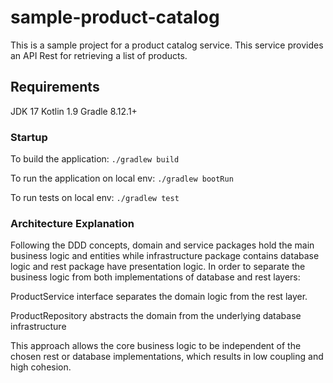 # sample-product-catalog
This is a sample project for a product catalog service. 
This service provides an API Rest for retrieving a list of products.

## Requirements
JDK 17
Kotlin 1.9
Gradle 8.12.1+

### Startup
To build the application: ```./gradlew build```

To run the application on local env: ```./gradlew bootRun```

To run tests on local env: ```./gradlew test```

### Architecture Explanation
Following the DDD concepts, domain and service packages hold the main business logic and entities 
while infrastructure package contains database logic and rest package have presentation logic.
In order to separate the business logic from both implementations of database and rest layers:

ProductService interface separates the domain logic from the rest layer.

ProductRepository abstracts the domain from the underlying database infrastructure

This approach allows the core business logic to be independent of the chosen rest or database 
implementations, which results in low coupling and high cohesion.
